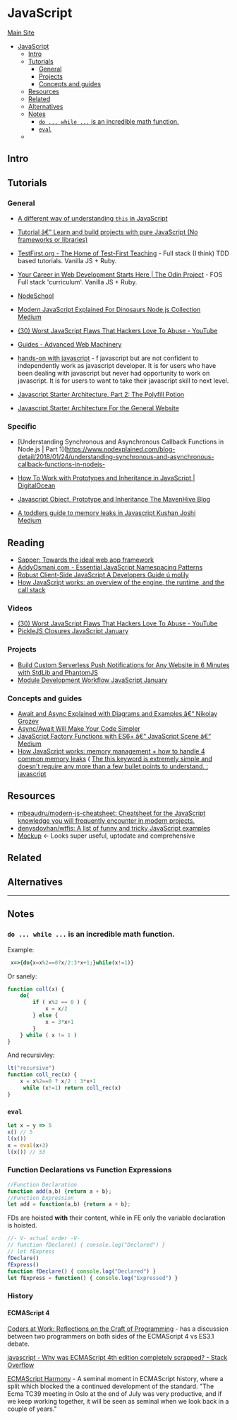 # JavaScript

[Main Site]() 

<!-- TOC -->

- [JavaScript](#javascript)
  - [Intro](#intro)
  - [Tutorials](#tutorials)
    - [General](#general)
    - [Projects](#projects)
    - [Concepts and guides](#concepts-and-guides)
  - [Resources](#resources)
  - [Related](#related)
  - [Alternatives](#alternatives)
  - [Notes](#notes)
    - [`do ... while ...` is an incredible math function.](#do--while--is-an-incredible-math-function)
    - [`eval`](#eval)
  - [](#)

<!-- /TOC -->

## Intro

## Tutorials

### General 

* [A different way of understanding `this` in JavaScript](http://2ality.com/2017/12/alternate-this.html)

* [Tutorial â€” Learn and build projects with pure JavaScript (No frameworks or libraries)](https://medium.com/@bramtom883/tutorial-learn-and-build-projects-with-pure-javascript-no-frameworks-or-libraries-74a259dcbb79)

* [TestFirst.org - The Home of Test-First Teaching](http://testfirst.org/) - Full stack (I think) TDD based tutorials. Vanilla JS + Ruby.

* [Your Career in Web Development Starts Here | The Odin Project](https://www.theodinproject.com/) - FOS Full stack 'curriculum'. Vanilla JS + Ruby.

* [NodeSchool](https://nodeschool.io/)

* [Modern JavaScript Explained For Dinosaurs  Node.js Collection  
Medium](https://medium.com/the-node-js-collection/modern-javascript-explained-for-dinosaurs-f695e9747b70)

* [(30) Worst JavaScript Flaws That Hackers Love To Abuse - YouTube](https://www.youtube.com/watch?v=0dgmeTy7X3I)

* [Guides - Advanced Web Machinery](https://advancedweb.hu/guides.html#collection_pipelines-ref)

* [hands-on with javascript](http://www.webtrainingcentre.com/web-development-courses/hands-on-with-javascript/) - f javascript but are not confident 
to independently work as javascript developer. It is for users who have been dealing with javascript but never had opportunity to work on javascript. 
It is for users to want to take their javascript skill to next level.

* [Javascript Starter Architecture, Part 2: The Polyfill 
Potion](https://medium.com/@mikedoug/javascript-starter-architecture-part-2-the-polyfill-potion-e8e60c51d2ec) 
* [Javascript Starter Architecture For the General 
Website](https://codeburst.io/javascript-architecture-for-the-general-website-210e1796495d)
### Specific

* [Understanding Synchronous and Asynchronous Callback Functions in Node.js | Part 
1](https://www.nodexplained.com/blog-detail/2018/01/24/understanding-synchronous-and-asynchronous-callback-functions-in-nodejs-

* [How To Work with Prototypes and Inheritance in JavaScript | 
DigitalOcean](https://www.digitalocean.com/community/tutorials/understanding-prototypes-and-inheritance-in-javascript)

* [Javascript Object, Prototype and Inheritance  The MavenHive 
Blog](https://blog.mavenhive.in/javascript-object-prototype-and-inheritance-9b2eb62a0503) 

* [A toddlers guide to memory leaks in Javascript  Kushan Joshi  
Medium](https://medium.com/@kepta/a-toddlers-guide-to-memory-leaks-in-javascript-d5a592c7bec1)
## Reading 

* [Sapper: Towards the ideal web app framework](https://svelte.technology/blog/sapper-towards-the-ideal-web-app-framework)
* [AddyOsmani.com - Essential JavaScript Namespacing Patterns](https://addyosmani.com/blog/essential-js-namespacing/)
* [Robust Client-Side JavaScript  A Developers Guide ú molily](https://molily.de/robust-javascript/)
* [How JavaScript works: an overview of the engine, the runtime, and the call 
stack](https://blog.sessionstack.com/how-does-javascript-actually-work-part-1-b0bacc073cf)

### Videos

* [(30) Worst JavaScript Flaws That Hackers Love To Abuse - YouTube](https://www.youtube.com/watch?v=0dgmeTy7X3I)
* [PickleJS  Closures  JavaScript January](https://www.javascriptjanuary.com/blog/picklejs-closures)
### Projects

* [Build Custom Serverless Push Notifications for Any Website in 6 Minutes with StdLib and PhantomJS](https://medium.com/@jacoblee93/build-custom-serverless-push-notifications-for-any-website-in-6-minutes-with-stdlib-and-phantomjs-ea67c988801f)
* [Module Development Workflow  JavaScript January](https://www.javascriptjanuary.com/blog/module-development-workflow)

### Concepts and guides

* [Await and Async Explained with Diagrams and Examples â€“ Nikolay Grozev](http://nikgrozev.com/2017/10/01/async-await/)
* [Async/Await Will Make Your Code Simpler](https://blog.patricktriest.com/what-is-async-await-why-should-you-care/)
* [JavaScript Factory Functions with ES6+ â€“ JavaScript Scene â€“ Medium](https://medium.com/javascript-scene/javascript-factory-functions-with-es6-4d224591a8b1)
* [How JavaScript works: memory management + how to handle 4 common memory leaks](https://blog.sessionstack.com/how-javascript-works-memory-management-how-to-handle-4-common-memory-leaks-3f28b94cfbec)
( [The this keyword is extremely simple and doesn't require any more than a few bullet points to understand. : 
javascript](https://www.reddit.com/r/javascript/comments/j2j8b/the_this_keyword_is_extremely_simple_and_doesnt/) 

## Resources

* [mbeaudru/modern-js-cheatsheet: Cheatsheet for the JavaScript knowledge you will frequently encounter in modern projects.](https://github.com/mbeaudru/modern-js-cheatsheet)
* [denysdovhan/wtfjs: A list of funny and tricky JavaScript examples](https://github.com/denysdovhan/wtfjs#readme)
* [Mockup](http://plone.github.io/mockup/dev/#pattern) <- Looks super useful, uptodate and comprehensive  
## Related

## Alternatives

---

## Notes

### `do ... while ...` is an incredible math function.
Example: 

```js
 x=>{do{x=x%2==0?x/2:3*x+1;}while(x!=1)}
```

Or sanely:

```js
function coll(x) {
    do{
        if ( x%2 == 0 ) {
            x = x/2
        } else {
            x = 3*x+1
        }
    } while ( x != 1 )
}
```

And recursivley: 

```js
lt("recursive")
function coll_rec(x) {
    x = x%2==0 ? x/2 : 3*x+1
     while (x!=1) return coll_rec(x)
}
```

### `eval`

```js
let x = y => 5
x() // 5
l(x())
x = eval(x+3)
l(x()) // 53
```

### Function Declarations vs Function Expressions

```js
//Function Declaration
function add(a,b) {return a + b};
//Function Expression
let add = function(a,b) {return a + b};
```

FDs are hoisted **with** their content, while in FE only the variable declaration is hoisted.

```js
//- V- actual order -V-
// function fDeclare() { console.log("Declared") }
// let fExpress
fDeclare()
fExpress()
function fDeclare() { console.log("Declared") }
let fExpress = function() { console.log("Expressed") }
```

### History

#### ECMAScript 4

[Coders at Work: Reflections on the Craft of Programming](http://www.codersatwork.com/) - has a discussion between two programmers on both sides of the ECMAScript 4 
vs ES3.1 debate.

[javascript - Why was ECMAScript 4th edition completely scrapped? - Stack 
Overflow](https://stackoverflow.com/questions/2329602/why-was-ecmascript-4th-edition-completely-scrapped)

[ECMAScript Harmony](https://mail.mozilla.org/pipermail/es-discuss/2008-August/003400.html) - A seminal moment in ECMAScript history, where a split which blocked the 
a continued development of the standard. "The Ecma TC39 meeting in Oslo at the end of July was very productive, and if we keep working together, it will be seen as 
seminal when we look back in a couple of years."
